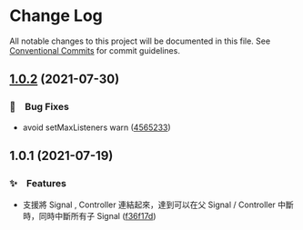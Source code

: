 # Change Log

All notable changes to this project will be documented in this file.
See [Conventional Commits](https://conventionalcommits.org) for commit guidelines.

## [1.0.2](https://github.com/bluelovers/ws-http/compare/abort-controller-util@1.0.1...abort-controller-util@1.0.2) (2021-07-30)


### 🐛　Bug Fixes

* avoid setMaxListeners warn ([4565233](https://github.com/bluelovers/ws-http/commit/4565233fbb7d0ae8a12dd11fc2883468838d0cb3))





## 1.0.1 (2021-07-19)


### ✨　Features

* 支援將 Signal , Controller 連結起來，達到可以在父 Signal / Controller 中斷時，同時中斷所有子 Signal ([f36f17d](https://github.com/bluelovers/ws-http/commit/f36f17d2155f5e3133f7d1e2cb1f4a6a9964bfe4))
